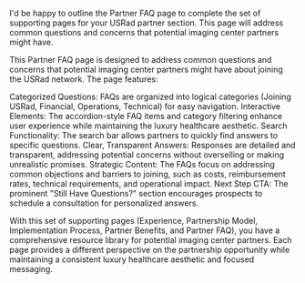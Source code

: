 I'd be happy to outline the Partner FAQ page to complete the set of supporting pages for your USRad partner section. This page will address common questions and concerns that potential imaging center partners might have.

This Partner FAQ page is designed to address common questions and concerns that potential imaging center partners might have about joining the USRad network. The page features:

Categorized Questions: FAQs are organized into logical categories (Joining USRad, Financial, Operations, Technical) for easy navigation.
Interactive Elements: The accordion-style FAQ items and category filtering enhance user experience while maintaining the luxury healthcare aesthetic.
Search Functionality: The search bar allows partners to quickly find answers to specific questions.
Clear, Transparent Answers: Responses are detailed and transparent, addressing potential concerns without overselling or making unrealistic promises.
Strategic Content: The FAQs focus on addressing common objections and barriers to joining, such as costs, reimbursement rates, technical requirements, and operational impact.
Next Step CTA: The prominent "Still Have Questions?" section encourages prospects to schedule a consultation for personalized answers.

With this set of supporting pages (Experience, Partnership Model, Implementation Process, Partner Benefits, and Partner FAQ), you have a comprehensive resource library for potential imaging center partners. Each page provides a different perspective on the partnership opportunity while maintaining a consistent luxury healthcare aesthetic and focused messaging.